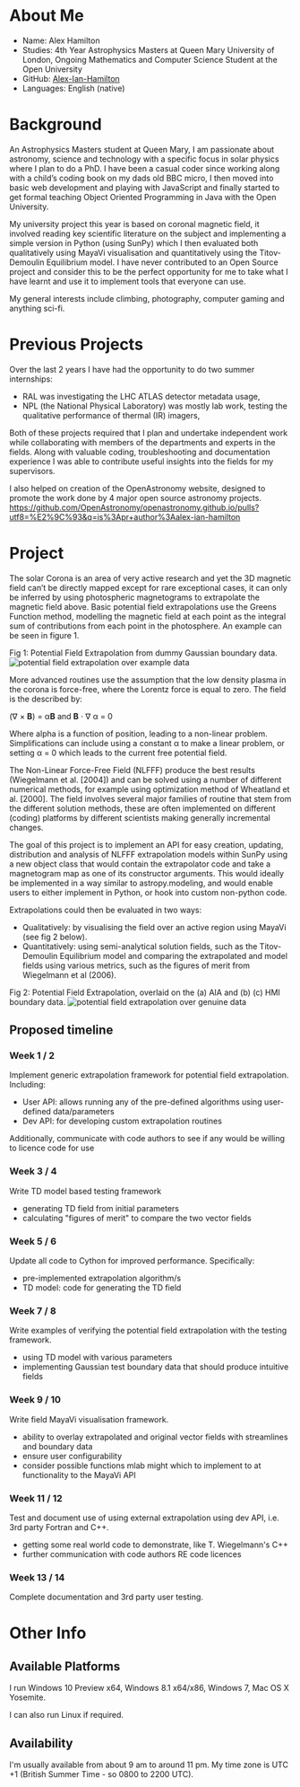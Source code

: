About Me
========

- Name: Alex Hamilton
- Studies: 4th Year Astrophysics Masters at Queen Mary University of London, Ongoing Mathematics and Computer Science Student at the Open University
- GitHub: [Alex-Ian-Hamilton](http://github.com/Alex-Ian-Hamilton)
- Languages: English (native)

Background
========

An Astrophysics Masters student at Queen Mary, I am passionate about astronomy, science and technology with a specific focus in solar physics where I plan to do a PhD.
I have been a casual coder since working along with a child’s coding book on my dads old BBC micro, I then moved into basic web development and playing with JavaScript and finally started to get formal teaching Object Oriented Programming in Java with the Open University.

My university project this year is based on coronal magnetic field, it involved reading key scientific literature on the subject and implementing a simple version in Python (using SunPy) which I then evaluated both qualitatively using MayaVi visualisation and quantitatively using the Titov-Demoulin Equilibrium model. I have never contributed to an Open Source project and consider this to be the perfect opportunity for me to take what I have learnt and use it to implement tools that everyone can use.

My general interests include climbing, photography, computer gaming and anything sci-fi.

Previous Projects
========

Over the last 2 years I have had the opportunity to do two summer internships:

- RAL was investigating the LHC ATLAS detector metadata usage,
- NPL (the National Physical Laboratory) was mostly lab work, testing the qualitative performance of thermal (IR) imagers,

Both of these projects required that I plan and undertake independent work while collaborating with members of the departments and experts in the fields. Along with valuable coding, troubleshooting and documentation experience I was able to contribute useful insights into the fields for my supervisors.

I also helped on creation of the OpenAstronomy website, designed to promote the work done by 4 major open source astronomy projects.
<https://github.com/OpenAstronomy/openastronomy.github.io/pulls?utf8=%E2%9C%93&q=is%3Apr+author%3Aalex-ian-hamilton>

Project
========

The solar Corona is an area of very active research and yet the 3D magnetic field can’t be directly mapped except for rare exceptional cases, it can only be inferred by using photospheric magnetograms to extrapolate the magnetic field above.
Basic potential field extrapolations use the Greens Function method, modelling the magnetic field at each point as the integral sum of contributions from each point in the photosphere. An example can be seen in figure 1.

Fig 1: Potential Field Extrapolation from dummy Gaussian boundary data.
![potential field extrapolation over example data](http://i.imgur.com/i0bk2g9.jpg)

More advanced routines use the assumption that the low density plasma in the corona is force-free, where the Lorentz force is equal to zero. The field is the described by:

(&nabla; &times; **B**) = &alpha;**B**       and       **B** &sdot; &nabla; &alpha; = 0

Where alpha is a function of position, leading to a non-linear problem. Simplifications can include using a constant &alpha; to make a linear problem, or setting &alpha; = 0 which leads to the current free potential field.

The Non-Linear Force-Free Field (NLFFF) produce the best results (Wiegelmann et al. [2004]) and can be solved using a number of different numerical methods, for example using optimization method of Wheatland et al. [2000]. The field involves several major families of routine that stem from the different solution methods, these are often implemented on different (coding) platforms by different scientists making generally incremental changes.

The goal of this project is to implement an API for easy creation, updating, distribution and analysis of NLFFF extrapolation models within SunPy using a new object class that would contain the extrapolator code and take a magnetogram map as one of its constructor arguments.
This would ideally be implemented in a way similar to astropy.modeling, and would enable users to either implement in Python, or hook into custom non-python code.

Extrapolations could then be evaluated in two ways:

- Qualitatively: by visualising the field over an active region using MayaVi (see fig 2 below).
- Quantitatively: using semi-analytical solution fields, such as the Titov-Demoulin Equilibrium model and comparing the extrapolated and model fields using various metrics, such as the figures of merit from Wiegelmann et al (2006).

Fig 2: Potential Field Extrapolation, overlaid on the (a) AIA and (b) (c) HMI boundary data.
![potential field extrapolation over genuine data](http://i.imgur.com/hGKvwdL.jpg)

## Proposed timeline
### Week 1 / 2
Implement generic extrapolation framework for potential field extrapolation. Including:

- User API: allows running any of the pre-defined algorithms using user-defined data/parameters
- Dev API: for developing custom extrapolation routines

Additionally, communicate with code authors to see if any would be willing to licence code for use

### Week 3 / 4
Write TD model based testing framework

- generating TD field from initial parameters
- calculating "figures of merit" to compare the two vector fields

### Week 5 / 6
Update all code to Cython for improved performance. Specifically:

- pre-implemented extrapolation algorithm/s
- TD model: code for generating the TD field

### Week 7 / 8
Write examples of verifying the potential field extrapolation with the testing framework.

- using TD model with various parameters
- implementing Gaussian test boundary data that should produce intuitive fields

### Week 9 / 10
Write field MayaVi visualisation framework.

- ability to overlay extrapolated and original vector fields with streamlines and boundary data
- ensure user configurability
- consider possible functions mlab might which to implement to at functionality to the MayaVi API

### Week 11 / 12
Test and document use of using external extrapolation using dev API, i.e. 3rd party Fortran and C++.

- getting some real world code to demonstrate, like T. Wiegelmann's C++
- further communication with code authors RE code licences

### Week 13 / 14
Complete documentation and 3rd party user testing.

Other Info
==========

## Available Platforms
I run Windows 10 Preview x64, Windows 8.1 x64/x86, Windows 7, Mac OS X Yosemite.

I can also run Linux if required.

## Availability
I'm usually available from about 9 am to around 11 pm. My time zone is UTC +1 (British Summer Time - so 0800 to 2200 UTC).
